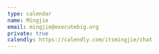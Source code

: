 ```yaml
---
type: calendar
name: Mingjie
email: mingjie@executebig.org
private: true
calendly: https://calendly.com/itsmingjie/chat
---
```

